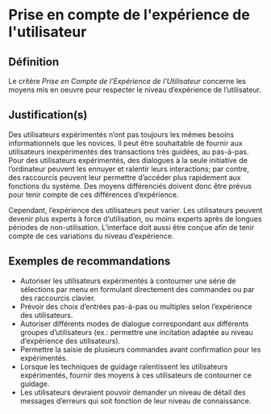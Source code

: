 # Prise en compte de l'expérience de l'utilisateur

## Définition

Le critère *Prise en Compte de l’Expérience de l’Utilisateur* concerne les moyens mis en oeuvre pour respecter le niveau d’expérience de l’utilisateur.

## Justification(s)

Des utilisateurs expérimentés n’ont pas toujours les mêmes besoins informationnels que les novices. Il peut être souhaitable de fournir aux utilisateurs inexpérimentés des transactions très guidées, au pas-à-pas. Pour des utilisateurs expérimentés, des dialogues à la seule initiative de l’ordinateur peuvent les ennuyer et ralentir leurs interactions; par contre, des raccourcis peuvent leur permettre d’accéder plus rapidement aux fonctions du système. Des moyens différenciés doivent donc être prévus pour tenir compte de ces différences d’expérience.

Cependant, l’expérience des utilisateurs peut varier. Les utilisateurs peuvent devenir plus experts à force d’utilisation, ou moins experts après de longues périodes de non-utilisation. L’interface doit aussi être conçue afin de tenir compte de ces variations du niveau d’expérience.

## Exemples de recommandations
* Autoriser les utilisateurs expérimentés à contourner une série de sélections par menu en formulant directement des commandes ou par des raccourcis clavier.
* Prévoir des choix d’entrées pas-à-pas ou multiples selon l’expérience des utilisateurs.
* Autoriser différents modes de dialogue correspondant aux différents groupes d’utilisateurs (ex.: permettre une incitation adaptée au niveau d’expérience des utilisateurs).
* Permettre la saisie de plusieurs commandes avant confirmation pour les expérimentés.
* Lorsque les techniques de guidage ralentissent les utilisateurs expérimentés, fournir des moyens à ces utilisateurs de contourner ce guidage.
* Les utilisateurs devraient pouvoir demander un niveau de détail des messages d’erreurs qui soit fonction de leur niveau de connaissance.


